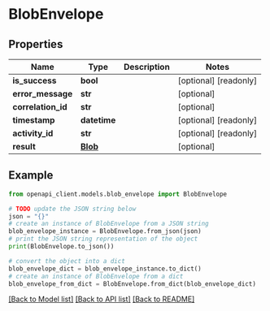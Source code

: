 # BlobEnvelope


## Properties

Name | Type | Description | Notes
------------ | ------------- | ------------- | -------------
**is_success** | **bool** |  | [optional] [readonly] 
**error_message** | **str** |  | [optional] 
**correlation_id** | **str** |  | [optional] 
**timestamp** | **datetime** |  | [optional] [readonly] 
**activity_id** | **str** |  | [optional] [readonly] 
**result** | [**Blob**](Blob.md) |  | [optional] 

## Example

```python
from openapi_client.models.blob_envelope import BlobEnvelope

# TODO update the JSON string below
json = "{}"
# create an instance of BlobEnvelope from a JSON string
blob_envelope_instance = BlobEnvelope.from_json(json)
# print the JSON string representation of the object
print(BlobEnvelope.to_json())

# convert the object into a dict
blob_envelope_dict = blob_envelope_instance.to_dict()
# create an instance of BlobEnvelope from a dict
blob_envelope_from_dict = BlobEnvelope.from_dict(blob_envelope_dict)
```
[[Back to Model list]](../README.md#documentation-for-models) [[Back to API list]](../README.md#documentation-for-api-endpoints) [[Back to README]](../README.md)


